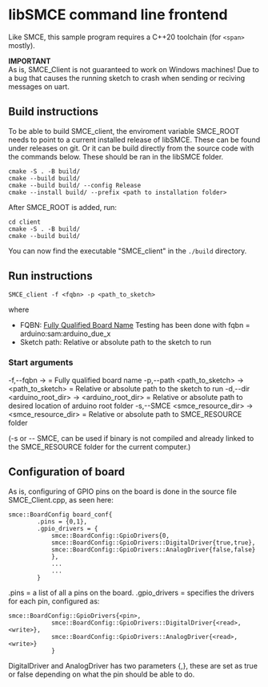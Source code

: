 # libSMCE command line frontend

Like SMCE, this sample program requires a C++20 toolchain (for `<span>` mostly).

**IMPORTANT**  
As is, SMCE_Client is not guaranteed to work on Windows machines!
Due to a bug that causes the running sketch to crash when sending or reciving messages on uart.


## Build instructions
To be able to build SMCE_client, the enviroment variable SMCE_ROOT needs to point to a current installed release of libSMCE.
These can be found under releases on git. Or it can be build directly from the source code with the commands below.
These should be ran in the libSMCE folder. 
```shell
cmake -S . -B build/
cmake --build build/
cmake --build build/ --config Release
cmake --install build/ --prefix <path to installation folder>
```

After SMCE_ROOT is added, run:

```shell
cd client
cmake -S . -B build/
cmake --build build/
```

You can now find the executable "SMCE_client" in the `./build` directory.

## Run instructions
```
SMCE_client -f <fqbn> -p <path_to_sketch>
```
where
- FQBN: [Fully Qualified Board Name](https://arduino.github.io/arduino-cli/latest/FAQ/#whats-the-fqbn-string)
    Testing has been done with fqbn = arduino:sam:arduino_due_x
- Sketch path: Relative or absolute path to the sketch to run

### Start arguments
-f,--fqbn <fqbn>                    -> <fqbn> = Fully qualified board name 
-p,--path <path_to_sketch>          -> <path_to_sketch> = Relative or absolute path to the sketch to run
-d,--dir <arduino_root_dir>         -> <arduino_root_dir> = Relative or absolute path to desired location of arduino root folder
-s,--SMCE <smce_resource_dir>       -> <smce_resource_dir> = Relative or absolute path to SMCE\_RESOURCE folder

(-s or -- SMCE, can be used if binary is not compiled and already linked to the SMCE_RESOURCE folder for the current computer.) 

## Configuration of board

As is, configuring of GPIO pins on the board is done in the source file SMCE_Client.cpp, as seen here:

```
smce::BoardConfig board_conf{                                                                                                
        .pins = {0,1},                                                                          
        .gpio_drivers = {                                                                                                        
            smce::BoardConfig::GpioDrivers{0,                                                                                    
            smce::BoardConfig::GpioDrivers::DigitalDriver{true,true},                                                           
            smce::BoardConfig::GpioDrivers::AnalogDriver{false,false}                                                             
            },                                                                                                                   
            ...
            ...                                                                                                             
        }
```
.pins = a list of all a pins on the board. 
.gpio_drivers = specifies the drivers for each pin, configured as: 
``` 
smce::BoardConfig::GpioDrivers{<pin>,                                                                                    
            smce::BoardConfig::GpioDrivers::DigitalDriver{<read>,<write>},                                                     
            smce::BoardConfig::GpioDrivers::AnalogDriver{<read>,<write>}                                                             
            }
```
DigitalDriver and AnalogDriver has two parameters {<read>,<write>}, these are set as true or false depending on what the pin should be able to do.